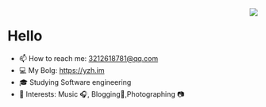 <!--
**Mvbbb/mvbbb** is a ✨ _special_ ✨ repository because its `README.md` (this file) appears on your GitHub profile.

Here are some ideas to get you started:

- 🔭 I’m currently working on ...
- 🌱 I’m currently learning ...
- 👯 I’m looking to collaborate on ...
- 🤔 I’m looking for help with ...
- 💬 Ask me about ...
- 📫 How to reach me: ...
- 😄 Pronouns: ...
- ⚡ Fun fact: ...
-->

<img align="right" src="https://github-readme-stats.vercel.app/api?username=mvbbb&show_icons=true&hide_border=true">


# Hello
- 📫 How to reach me: 3212618781@qq.com  
- 💻 My Bolg: https://yzh.im  
- 🎓 Studying Software engineering
- 📌 Interests: Music 🎧, Blogging📝,Photographing	📷
